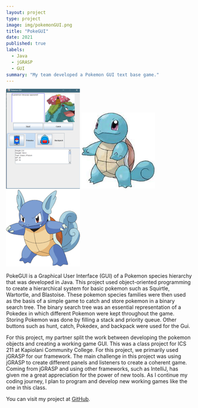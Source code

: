 ```yaml
---
layout: project
type: project
image: img/pokemonGUI.png
title: "PokeGUI"
date: 2021
published: true
labels:
  - Java
  - jGRASP
  - GUI
summary: "My team developed a Pokemon GUI text base game."
---
```


<div class="text-center p-4">
  <img width="200px" src="../img/pokemonGUI.png" class="img-thumbnail" >
  <img width="200px" src="../img/poke4.jpg" class="img-thumbnail" >
  <img width="200px" src="../img/poke5.png" class="img-thumbnail" >
</div>

PokeGUI is a Graphical User Interface (GUI) of a Pokemon species hierarchy that was developed in Java. This project used object-oriented programming to create a hierarchical system for basic pokemon such as Squirtle, Wartortle, and Blastoise. These pokemon species families were then used as the basis of a simple game to catch and store pokemon in a binary search tree. The binary search tree was an essential representation of a Pokedex in which different Pokemon were kept throughout the game. Storing Pokemon was done by filling a stack and priority queue. Other buttons such as hunt, catch, Pokedex, and backpack were used for the Gui. 

For this project, my partner split the work between developing the pokemon objects and creating a working game GUI. This was a class project for ICS 211 at Kapiolani Community College. For this project, we primarily used jGRASP for our framework. The main challenge in this project was using jGRASP to create different panels and listeners to create a coherent game. Coming from jGRASP and using other frameworks, such as IntelliJ, has given me a great appreciation for the power of new tools. As I continue my coding journey, I plan to program and develop new working games like the one in this class. 

You can visit my project at [GitHub](https://github.com/ICSatKCC/a9-pokegui-s21-group-4-1.git).
